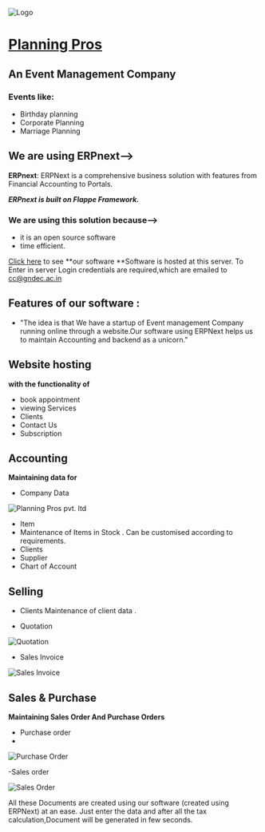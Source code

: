 ![Logo](https://github.com/Falcon-Coders/Hackathon-1.0/blob/projects/Falcon%20Coders/planpros.jpeg)

# [Planning Pros](https://46867a9007f2.ngrok.io/planning-pros)
## An Event Management Company
### Events like:
- Birthday planning
- Corporate Planning
- Marriage Planning

## We are using ERPnext-->
**ERPnext**: ERPNext is a comprehensive business solution with features from Financial Accounting to Portals.

***ERPnext is built on Flappe Framework.***

### We are using this solution because-->
- it is an open source software 
- time efficient. 

[Click here](https://46867a9007f2.ngrok.io/planning-pros) to see **our software
**Software is hosted at this server. To Enter in server Login credentials are required,which are emailed to cc@gndec.ac.in

## Features of our software :
- "The idea is that We have a startup of Event management Company running online through a website.Our software using ERPNext helps us to maintain Accounting and backend as a unicorn."

## Website hosting

**with the functionality of**

- book appointment
- viewing Services
- Clients
- Contact Us
- Subscription


## Accounting 

**Maintaining data for**

- Company Data
 
 ![Planning Pros pvt. ltd](https://user-images.githubusercontent.com/57444962/110230373-7bfbe780-7f36-11eb-8457-cb053b9ba5d1.png)

- Item
- Maintenance of Items in Stock . Can be customised according to requirements.
- Clients 
- Supplier
- Chart of Account

## Selling

- Clients 
 Maintenance of  client data .

- Quotation

![Quotation](https://user-images.githubusercontent.com/57444962/110230197-53272280-7f35-11eb-914d-0ca3c8950a5f.png)

- Sales Invoice

![Sales Invoice](https://user-images.githubusercontent.com/57444962/110230804-8f5c8200-7f39-11eb-88c5-048926f56814.png)


## Sales & Purchase

**Maintaining Sales Order And Purchase Orders**

- Purchase order
- 
![Purchase Order](https://user-images.githubusercontent.com/57444962/110230824-aef3aa80-7f39-11eb-8027-75b56eea86a5.png)


-Sales order

![Sales Order](https://user-images.githubusercontent.com/57444962/110230847-cd59a600-7f39-11eb-8250-21eca642f61f.png)

All these Documents are created using our software (created using ERPNext) at an ease. Just enter the data and after all the tax calculation,Document will be generated in few seconds.




















